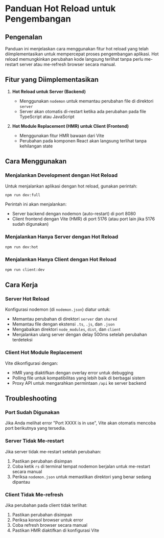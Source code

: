 # Panduan Hot Reload untuk Pengembangan

## Pengenalan

Panduan ini menjelaskan cara menggunakan fitur hot reload yang telah diimplementasikan untuk mempercepat proses pengembangan aplikasi. Hot reload memungkinkan perubahan kode langsung terlihat tanpa perlu me-restart server atau me-refresh browser secara manual.

## Fitur yang Diimplementasikan

1. **Hot Reload untuk Server (Backend)**
   - Menggunakan `nodemon` untuk memantau perubahan file di direktori `server`
   - Server akan otomatis di-restart ketika ada perubahan pada file TypeScript atau JavaScript

2. **Hot Module Replacement (HMR) untuk Client (Frontend)**
   - Menggunakan fitur HMR bawaan dari Vite
   - Perubahan pada komponen React akan langsung terlihat tanpa kehilangan state

## Cara Menggunakan

### Menjalankan Development dengan Hot Reload

Untuk menjalankan aplikasi dengan hot reload, gunakan perintah:

```bash
npm run dev:full
```

Perintah ini akan menjalankan:
- Server backend dengan nodemon (auto-restart) di port 8080
- Client frontend dengan Vite (HMR) di port 5176 (atau port lain jika 5176 sudah digunakan)

### Menjalankan Hanya Server dengan Hot Reload

```bash
npm run dev:hot
```

### Menjalankan Hanya Client dengan Hot Reload

```bash
npm run client:dev
```

## Cara Kerja

### Server Hot Reload

Konfigurasi nodemon (di `nodemon.json`) diatur untuk:
- Memantau perubahan di direktori `server` dan `shared`
- Memantau file dengan ekstensi `.ts`, `.js`, dan `.json`
- Mengabaikan direktori `node_modules`, `dist`, dan `client`
- Menjalankan ulang server dengan delay 500ms setelah perubahan terdeteksi

### Client Hot Module Replacement

Vite dikonfigurasi dengan:
- HMR yang diaktifkan dengan overlay error untuk debugging
- Polling file untuk kompatibilitas yang lebih baik di berbagai sistem
- Proxy API untuk mengarahkan permintaan `/api` ke server backend

## Troubleshooting

### Port Sudah Digunakan

Jika Anda melihat error "Port XXXX is in use", Vite akan otomatis mencoba port berikutnya yang tersedia.

### Server Tidak Me-restart

Jika server tidak me-restart setelah perubahan:
1. Pastikan perubahan disimpan
2. Coba ketik `rs` di terminal tempat nodemon berjalan untuk me-restart secara manual
3. Periksa `nodemon.json` untuk memastikan direktori yang benar sedang dipantau

### Client Tidak Me-refresh

Jika perubahan pada client tidak terlihat:
1. Pastikan perubahan disimpan
2. Periksa konsol browser untuk error
3. Coba refresh browser secara manual
4. Pastikan HMR diaktifkan di konfigurasi Vite